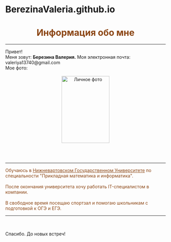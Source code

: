 # BerezinaValeria.github.io

<html lang="ru">
<head>
<meta charset="utf-8" />
</head>
<body>
  
<center><h1><font style="color:SaddleBrown">Информация обо мне</font></h1></center>
 <hr> 
Привет! <br>
Меня зовут: <b>Березина Валерия.</b>
Моя электронная почта: valeriya13740@gmail.com <br>
Mое фото:
<br/><br/>
<center><img alt="Личное фото" width="150" height="210"
src="https://sun9-34.userapi.com/impg/JY8AF6GQ4yOlrb7V56R8_urXNqjtRKTuMEmnWg/S65gHj_021o.jpg?size=737x1080&quality=95&sign=8555af41fd7417e1ef6430ac2c4f59dc&type=album">
</center>

<br/><br/>
 <hr> 
 <font style="color:SaddleBrown"> Обучаюсь в </font>
<a href=https://nvsu.ru/ style="color:SaddleBrown">
 <font style="color:SaddleBrown">  Нижневартовском Государственном Университете</a>  
по специальности "Прикладная математика и информатика".
<br/><br/>
После окончания университета хочу работать IT-специалистом в компании.
<br/><br/>
В свободное время посещаю спортзал и помогаю школьникам с подготовкой к ОГЭ и ЕГЭ.
<hr></font>

<br/><br/>
Спасибо. До новых встреч!
</body>
</html>
